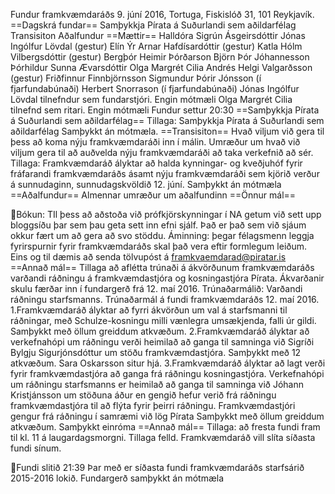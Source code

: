 Fundur framkvæmdaráðs 9. júní 2016, Tortuga, Fiskislóð 31, 101
Reykjavík.
==Dagskrá fundar==
Samþykkja Pírata á Suðurlandi sem aðildarfélag
Transisiton
Aðalfundur
==Mættir==
Halldóra Sigrún Ásgeirsdóttir
Jónas Ingólfur Lövdal (gestur)
Elín Ýr Arnar Hafdísardóttir (gestur)
Katla Hólm Vilbergsdóttir (gestur)
Bergþór Heimir Þórðarson
Björn Þór Jóhannesson
Þórhildur Sunna Ævarsdóttir
Olga Margrét Cilia
Andrés Helgi Valgarðsson (gestur)
Friðfinnur Finnbjörnsson
Sigmundur Þórir Jónsson (í fjarfundabúnaði)
Herbert Snorrason (í fjarfundabúnaði)
Jónas Ingólfur Lövdal tilnefndur sem fundarstjóri. Engin mótmæli
Olga Margrét Cilia tilnefnd sem ritari. Engin mótmæli
Fundur settur 20:30
==Samþykkja Pírata á Suðurlandi sem aðildarfélag==
Tillaga: Samþykkja Pírata á Suðurlandi sem aðildarfélag
Samþykkt án mótmæla.
==Transisiton==
Hvað viljum við gera til þess að koma nýju framkvæmdaráði inn í
málin.
Umræður um hvað við viljum gera til að auðvelda nýju framkvæmdaráði
að taka verkefnið að sér.
Tillaga: Framkvæmdaráð ályktar að halda kynningar- og kveðjuhóf
fyrir fráfarandi framkvæmdaráðs ásamt nýju framkvæmdaráði sem kjörið
verður á sunnudaginn, sunnudagskvöldið 12. júní.
Samþykkt án mótmæla
==Aðalfundur==
Almennar umræður um aðalfundinn
==Önnur mál==

Bókun: TIl þess að aðstoða við prófkjörskynningar í NA getum við
sett upp bloggsíðu þar sem þau geta sett inn efni sjálf. Það er það
sem við sjáum okkur fært um að gera að svo stöddu.
Áminning: þegar félagsmenn leggja fyrirspurnir fyrir framkvæmdaráðs
skal það vera eftir formlegum leiðum. Eins og til dæmis að senda
tölvupóst á framkvaemdarad@piratar.is
==Annað mál==
Tillaga að aflétta trúnaði á ákvörðunum framkvæmdaráðs varðandi
ráðningu á framkvæmdastjóra og kosningastjóra Pírata.
Ákvarðanir skulu færðar inn í fundargerð frá 12. maí 2016.
Trúnaðarmálið:
Varðandi ráðningu starfsmanns. Trúnaðarmál á fundi framkvæmdaráðs
12. maí 2016.
1.Framkvæmdaráð ályktar að fyrri ákvörðun um val á starfsmanni til
ráðningar, með Schulze-kosningu milli vænlegra umsækjenda, falli úr
gildi.
Samþykkt með öllum greiddum atkvæðum.
2.Framkvæmdaráð ályktar að verkefnahópi um ráðningu verði heimilað
að
ganga til samninga við Sigríði Bylgju Sigurjónsdóttur um stöðu
framkvæmdastjóra.
Samþykkt með 12 atkvæðum. Sara Oskarsson situr hjá.
3.Framkvæmdaráð ályktar að lagt verði fyrir framkvæmdastjóra að
ganga
frá ráðningu kosningastjóra. Verkefnahópi um ráðningu starfsmanns er
heimilað að ganga til samninga við Jóhann Kristjánsson um stöðuna
áður
en gengið hefur verið frá ráðningu framkvæmdastjóra til að flýta
fyrir
þeirri ráðningu. Framkvæmdastjóri gengur frá ráðningu í samræmi við
lög Pírata
Samþykkt með öllum greiddum atkvæðum.
Samþykkt einróma
==Annað mál==
Tillaga: að fresta fundi fram til kl. 11 á laugardagsmorgni.
Tillaga felld. Framkvæmdaráð vill slíta síðasta fundi sínum.

Fundi slitið 21:39
Þar með er síðasta fundi framkvæmdaráðs starfsárið 2015-2016 lokið.
Fundargerð samþykkt án mótmæla

